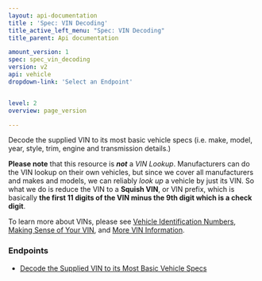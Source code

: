 ```yaml
---
layout: api-documentation
title : 'Spec: VIN Decoding'
title_active_left_menu: "Spec: VIN Decoding"
title_parent: Api documentation

amount_version: 1
spec: spec_vin_decoding
version: v2
api: vehicle
dropdown-link: 'Select an Endpoint'


level: 2
overview: page_version

---
```


<div class="info-message">
 Decode the supplied VIN to its most basic vehicle specs (i.e. make, model, year, style, trim, engine and transmission details.)
</div>

**Please note** that this resource is ***not*** a *VIN Lookup*. Manufacturers can do the VIN lookup on their own vehicles, but since we cover all manufacturers and makes and models, we can reliably *look up* a vehicle by just its VIN. So what we do is reduce the VIN to a **Squish VIN**, or VIN prefix, which is basically **the first 11 digits of the VIN minus the 9th digit which is a check digit**.

To learn more about VINs, please see [Vehicle Identification Numbers](https://help.edmunds.com/entries/23782847-Vehicle-Identification-Numbers-VINs), [Making Sense of Your VIN](http://www.edmunds.com/driving-tips/making-sense-of-your-vin.html), and [More VIN Information](http://www.edmunds.com/car-buying/vin-check.html).

### Endpoints

* [Decode the Supplied VIN to its Most Basic Vehicle Specs](/api-documentation/vehicle/spec_vin_decoding/v2/02_by_vin/api-description.html)
